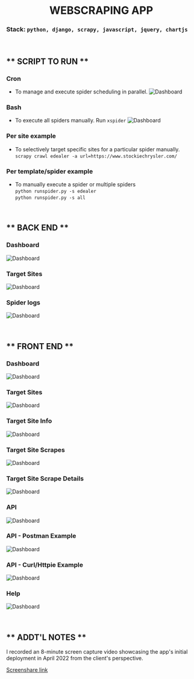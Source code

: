 <h1 align="center"> WEBSCRAPING APP</h1>

### Stack: `python, django, scrapy, javascript, jquery, chartjs`

<br>

## ** SCRIPT TO RUN **

### Cron

- To manage and execute spider scheduling in parallel.
  ![Dashboard](screenshots/cron.png)

### Bash

- To execute all spiders manually. Run `xspider`
  ![Dashboard](screenshots/xspider.png)

### Per site example

- To selectively target specific sites for a particular spider manually. <br>
  `scrapy crawl edealer -a url=https://www.stockiechrysler.com/`

### Per template/spider example

- To manually execute a spider or multiple spiders <br>
  `python runspider.py -s edealer` <br>
  `python runspider.py -s all`

<br>

## ** BACK END **

### Dashboard

![Dashboard](screenshots/be_dashboard.png)

### Target Sites

![Dashboard](screenshots/be_sites.png)

### Spider logs

![Dashboard](screenshots/be_spiderlogs.png)

<br>

## ** FRONT END **

### Dashboard

![Dashboard](screenshots/fe_dashboard.png)

### Target Sites

![Dashboard](screenshots/fe_project.png)

### Target Site Info

![Dashboard](screenshots/fe_site_info.png)

### Target Site Scrapes

![Dashboard](screenshots/fe_site_scrape.png)

### Target Site Scrape Details

![Dashboard](screenshots/fe_site_scrape_imgs.png)

### API

![Dashboard](screenshots/fe_api.png)

### API - Postman Example

![Dashboard](screenshots/fe_api_postman.png)

### API - Curl/Httpie Example

![Dashboard](screenshots/fe_api_curl_httpie.png)

### Help

![Dashboard](screenshots/fe_help.png)

<br>

## ** ADDT'L NOTES **

I recorded an 8-minute screen capture video showcasing the app's initial deployment in April 2022 from the client's perspective.

[Screenshare link](https://drive.google.com/file/d/1y5J7UsepRDqGu0v0K8vlH_uiHZwExoZy/view?usp=sharing)
